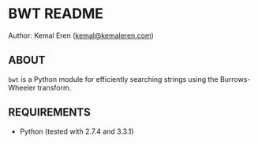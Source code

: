 BWT README
============
Author: Kemal Eren (kemal@kemaleren.com)

ABOUT
-----

`bwt` is a Python module for efficiently searching strings using the
Burrows-Wheeler transform.

REQUIREMENTS
------------

* Python (tested with 2.7.4 and 3.3.1)
